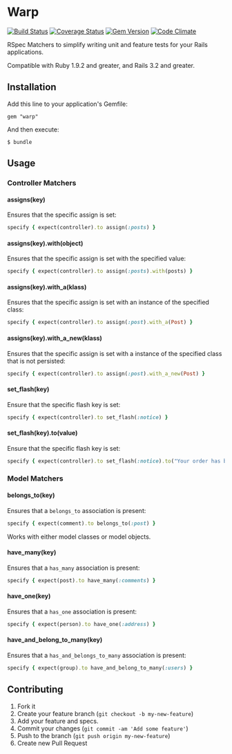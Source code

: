 # Warp

[![Build Status](https://travis-ci.org/thomasfedb/warp.png)](https://travis-ci.org/thomasfedb/warp)
[![Coverage Status](https://coveralls.io/repos/thomasfedb/warp/badge.png?branch=master)](https://coveralls.io/r/thomasfedb/warp?branch=master)
[![Gem Version](https://badge.fury.io/rb/warp.png)](http://rubygems.org/gems/warp)
[![Code Climate](https://codeclimate.com/github/thomasfedb/warp.png)](https://codeclimate.com/github/thomasfedb/warp)

RSpec Matchers to simplify writing unit and feature tests for your Rails applications.

Compatible with Ruby 1.9.2 and greater, and Rails 3.2 and greater.

## Installation

Add this line to your application's Gemfile:

    gem "warp"

And then execute:

    $ bundle

## Usage

### Controller Matchers

#### assigns(key)

Ensures that the specific assign is set:

```ruby
specify { expect(controller).to assign(:posts) }
```

#### assigns(key).with(object)

Ensures that the specific assign is set with the specified value:

```ruby
specify { expect(controller).to assign(:posts).with(posts) }
```

#### assigns(key).with_a(klass)

Ensures that the specific assign is set with an instance of the specified class:

```ruby
specify { expect(controller).to assign(:post).with_a(Post) }
```

#### assigns(key).with_a_new(klass)

Ensures that the specific assign is set with a instance of the specified class that is not persisted:

```ruby
specify { expect(controller).to assign(:post).with_a_new(Post) }
```

#### set_flash(key)

Ensure that the specific flash key is set:

```ruby
specify { expect(controller).to set_flash(:notice) }
```
#### set_flash(key).to(value)

Ensure that the specific flash key is set:

```ruby
specify { expect(controller).to set_flash(:notice).to("Your order has been processed.") }
```

### Model Matchers

#### belongs_to(key)

Ensures that a `belongs_to` association is present:

```ruby
specify { expect(comment).to belongs_to(:post) }
```

Works with either model classes or model objects.

#### have_many(key)

Ensures that a `has_many` association is present:

```ruby
specify { expect(post).to have_many(:comments) }
```

#### have_one(key)

Ensures that a `has_one` association is present:

```ruby
specify { expect(person).to have_one(:address) }
```

#### have_and_belong_to_many(key)

Ensures that a `has_and_belongs_to_many` association is present:

```ruby
specify { expect(group).to have_and_belong_to_many(:users) }
```

## Contributing

1. Fork it
2. Create your feature branch (`git checkout -b my-new-feature`)
3. Add your feature and specs.
4. Commit your changes (`git commit -am 'Add some feature'`)
5. Push to the branch (`git push origin my-new-feature`)
6. Create new Pull Request
